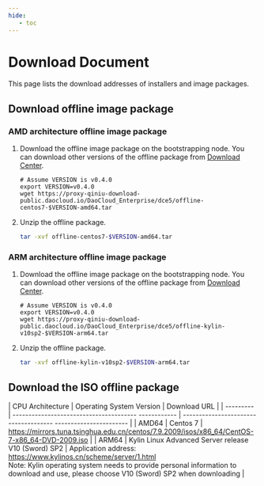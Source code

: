 ```yaml
---
hide:
   - toc
---
```


# Download Document

This page lists the download addresses of installers and image packages.

## Download offline image package

### AMD architecture offline image package

1. Download the offline image package on the bootstrapping node. You can download other versions of the offline package from [Download Center](../../download/dce5.md).

     ```shell
     # Assume VERSION is v0.4.0
     export VERSION=v0.4.0
     wget https://proxy-qiniu-download-public.daocloud.io/DaoCloud_Enterprise/dce5/offline-centos7-$VERSION-amd64.tar
     ```

2. Unzip the offline package.

     ```bash
     tar -xvf offline-centos7-$VERSION-amd64.tar
     ```

### ARM architecture offline image package

1. Download the offline image package on the bootstrapping node. You can download other versions of the offline package from [Download Center](../../download/dce5.md).

     ```shell
     # Assume VERSION is v0.4.0
     export VERSION=v0.4.0
     wget https://proxy-qiniu-download-public.daocloud.io/DaoCloud_Enterprise/dce5/offline-kylin-v10sp2-$VERSION-arm64.tar
     ```

2. Unzip the offline package.

     ```bash
     tar -xvf offline-kylin-v10sp2-$VERSION-arm64.tar
     ```

## Download the ISO offline package

| CPU Architecture | Operating System Version | Download URL |
| --------- | --------------------------------------- ------------ | ------------------------------------- ----------------------- |
| AMD64 | Centos 7 | https://mirrors.tuna.tsinghua.edu.cn/centos/7.9.2009/isos/x86_64/CentOS-7-x86_64-DVD-2009.iso |
| ARM64 | Kylin Linux Advanced Server release V10 (Sword) SP2 | Application address: https://www.kylinos.cn/scheme/server/1.html<br />Note: Kylin operating system needs to provide personal information to download and use, please choose V10 (Sword) SP2 when downloading |
